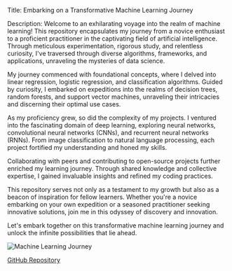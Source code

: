 Title: Embarking on a Transformative Machine Learning Journey

Description:
Welcome to an exhilarating voyage into the realm of machine learning! This repository encapsulates my journey from a novice enthusiast to a proficient practitioner in the captivating field of artificial intelligence. Through meticulous experimentation, rigorous study, and relentless curiosity, I've traversed through diverse algorithms, frameworks, and applications, unraveling the mysteries of data science.

My journey commenced with foundational concepts, where I delved into linear regression, logistic regression, and classification algorithms. Guided by curiosity, I embarked on expeditions into the realms of decision trees, random forests, and support vector machines, unraveling their intricacies and discerning their optimal use cases.

As my proficiency grew, so did the complexity of my projects. I ventured into the fascinating domain of deep learning, exploring neural networks, convolutional neural networks (CNNs), and recurrent neural networks (RNNs). From image classification to natural language processing, each project fortified my understanding and honed my skills.

Collaborating with peers and contributing to open-source projects further enriched my learning journey. Through shared knowledge and collective expertise, I gained invaluable insights and refined my coding practices.

This repository serves not only as a testament to my growth but also as a beacon of inspiration for fellow learners. Whether you're a novice embarking on your own expedition or a seasoned practitioner seeking innovative solutions, join me in this odyssey of discovery and innovation.

Let's embark together on this transformative machine learning journey and unlock the infinite possibilities that lie ahead.

![Machine Learning Journey](https://encrypted-tbn0.gstatic.com/images?q=tbn:ANd9GcRJb5rLQBTN8sVVz6I9a-ATI-Mb0Oq_B5S_pzpUwAGlDQ&s)

[GitHub Repository](https://github.com/robertnesterodhiambo/MachineLEarning-School.git)
